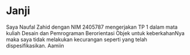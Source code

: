 # Janji
Saya Naufal Zahid dengan NIM 2405787 mengerjakan TP 1 dalam mata kuliah Desain dan Pemrograman Berorientasi Objek untuk keberkahanNya maka saya tidak melakukan kecurangan seperti yang telah dispesifikasikan. Aamiin
